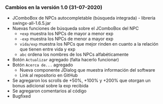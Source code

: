 ### Cambios en la versión 1.0 (31-07-2020) 

- JComboBox de NPCs autocompletable (búsqueda integrada) - librería swingx-all-1.6.5.jar 
- Nuevas funciones de búsqueda sobre el JComboBox del NPC
  - `+exp` muestra los NPCs de mayor a menor exp
  - `-exp` muestra los NPCs de menor a mayor exp 
  - `vida/exp` muestra los NPCs que mejor rinden en cuanto a la relación que tienen entre vida y exp 
  - `abc` ordena los nombres de los NPCs alfabéticamente 
- Botón `Actualizar` agregado (falta hacerlo funcionar)
- Botón `Acerca de...` agregado
  - Nueva componente JDialog que muestra información del software
  - Link al repositorio en GitHub
- Se agregaron los scrolls de +50%, +100% y +200% que otorgan un bonus adicional sobre la exp recibida
- Se agregaron comentarios al código
- Bugfixed
